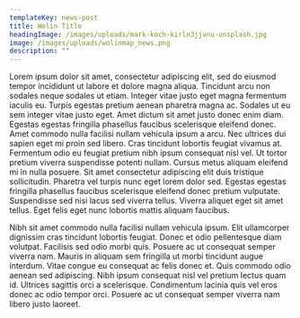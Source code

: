 ```yaml
---
templateKey: news-post
title: Wolin Title
headingImage: /images/uploads/mark-koch-kirln3jjvnu-unsplash.jpg
image: /images/uploads/wolinmap_news.png
description: ""
---
```


Lorem ipsum dolor sit amet, consectetur adipiscing elit, sed do eiusmod tempor incididunt ut labore et dolore magna aliqua. Tincidunt arcu non sodales neque sodales ut etiam. Integer vitae justo eget magna fermentum iaculis eu. Turpis egestas pretium aenean pharetra magna ac. Sodales ut eu sem integer vitae justo eget. Amet dictum sit amet justo donec enim diam. Egestas egestas fringilla phasellus faucibus scelerisque eleifend donec. Amet commodo nulla facilisi nullam vehicula ipsum a arcu. Nec ultrices dui sapien eget mi proin sed libero. Cras tincidunt lobortis feugiat vivamus at. Fermentum odio eu feugiat pretium nibh ipsum consequat nisl vel. Ut tortor pretium viverra suspendisse potenti nullam. Cursus metus aliquam eleifend mi in nulla posuere. Sit amet consectetur adipiscing elit duis tristique sollicitudin. Pharetra vel turpis nunc eget lorem dolor sed. Egestas egestas fringilla phasellus faucibus scelerisque eleifend donec pretium vulputate. Suspendisse sed nisi lacus sed viverra tellus. Viverra aliquet eget sit amet tellus. Eget felis eget nunc lobortis mattis aliquam faucibus.

Nibh sit amet commodo nulla facilisi nullam vehicula ipsum. Elit ullamcorper dignissim cras tincidunt lobortis feugiat. Donec et odio pellentesque diam volutpat. Facilisis sed odio morbi quis. Posuere ac ut consequat semper viverra nam. Mauris in aliquam sem fringilla ut morbi tincidunt augue interdum. Vitae congue eu consequat ac felis donec et. Quis commodo odio aenean sed adipiscing. Nibh ipsum consequat nisl vel pretium lectus quam id. Ultrices sagittis orci a scelerisque. Condimentum lacinia quis vel eros donec ac odio tempor orci. Posuere ac ut consequat semper viverra nam libero justo laoreet.
